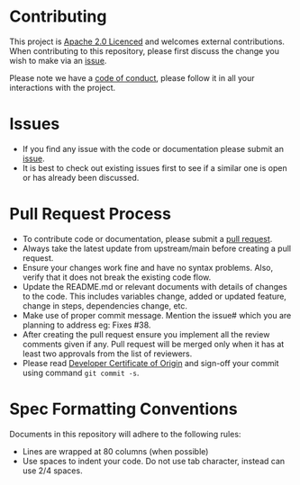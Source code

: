 # Contributing

This project is [Apache 2.0 Licenced](https://github.com/IBM/ocp4-upi-compute-powervs/blob/main/LICENSE) and welcomes external contributions. When contributing to this repository, please first discuss the change you wish to make via an [issue](https://github.com/IBM/ocp4-upi-compute-powervs/issues).

Please note we have a [code of conduct](https://github.com/IBM/ocp4-upi-compute-powervs/blob/main/CODE_OF_CONDUCT.md), please follow it in all your interactions with the project.

# Issues

 - If you find any issue with the code or documentation please submit an [issue](https://github.com/IBM/ocp4-upi-compute-powervs/issues).
 - It is best to check out existing issues first to see if a similar one is open or has already been discussed.

# Pull Request Process

 - To contribute code or documentation, please submit a [pull request](https://github.com/IBM/ocp4-upi-compute-powervs/pulls).
 - Always take the latest update from upstream/main before creating a pull request.
 - Ensure your changes work fine and have no syntax problems. Also, verify that it does not break the existing code flow.
 - Update the README.md or relevant documents with details of changes to the code. This includes variables change, added or updated feature, change in steps, dependencies change, etc.
 - Make use of proper commit message. Mention the issue# which you are planning to address eg: Fixes #38.
 - After creating the pull request ensure you implement all the review comments given if any. Pull request will be merged only when it has at least two approvals from the list of reviewers.
 - Please read [Developer Certificate of Origin](https://github.com/IBM/ocp4-upi-compute-powervs/blob/main/DCO1.1.txt) and sign-off your commit using command `git commit -s`.

# Spec Formatting Conventions
Documents in this repository will adhere to the following rules:

 - Lines are wrapped at 80 columns (when possible)
 - Use spaces to indent your code. Do not use tab character, instead can use 2/4 spaces.